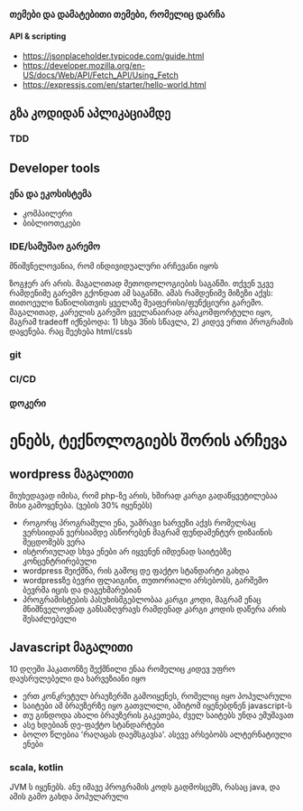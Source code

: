 

### თემები და დამატებითი თემები, რომელიც დარჩა

#### API & scripting

- <https://jsonplaceholder.typicode.com/guide.html>
- <https://developer.mozilla.org/en-US/docs/Web/API/Fetch_API/Using_Fetch>
- <https://expressjs.com/en/starter/hello-world.html>



<!-- s -->
## გზა კოდიდან აპლიკაციამდე
### TDD

<!-- s -->
## Developer tools

<!-- v -->

### ენა და ეკოსისტემა
- კომპაილერი
- ბიბლიოთეკები

<!-- v -->
### IDE/სამუშაო გარემო
მნიშვნელოვანია, რომ ინდივიდუალური არჩევანი იყოს
<!-- n -->
ზოგჯერ არ არის. მაგალითად მეთოდოლოგიების საგანში.
თქვენ უკვე რამდენიმე გარემო გქონდათ ამ საგანში. ამას რამდენიმე მიზეზი აქვს:
თითოეული ნაწილისთვის ყველაზე შეაფერისი/ფუნქციური გარემო. მაგალითად, კარელის გარემო ყველანაირად არაკომფორტული იყო, მაგრამ tradeoff იქნებოდა: 1) სხვა 3ნის სწავლა, 2) კიდევ ერთი პროგრამის დაყენება. რაც შეეხება html/cssს

<!-- v -->
### git

<!-- v -->
### CI/CD

### დოკერი

<!--  -->
# ენებს, ტექნოლოგიებს შორის არჩევა
## wordpress მაგალითი
მიუხედავად იმისა, რომ php-ზე არის, ხშირად კარგი გადაწყვეტილებაა მისი გამოყენება. (ვების 30% იყენებს)
<!-- n -->
- როგორც პროგრამული ენა, უამრავი ხარვეზი აქვს რომელსაც ვერსიიდან ვერსიამდე ასწორებენ მაგრამ ფუნდამენტურ დიზაინის შეცდომებს ვერა
- ისტორიულად სხვა ენები არ იყვენენ იმდენად საიტებზე კონცენტრირებული
- wordpress შეიქმნა, რის გამოც დე ფაქტო სტანდარტი გახდა
- wordpressზე ბევრი ფლაიგინი, თუთორიალი არსებობს, გარშემო ბევრმა იცის და დაგეხმარებიან
- პროგრამისტების პასუხისმგებლობაა კარგი კოდი, მაგრამ ენაც მნიშნველოვნად განსაზღვრავს რამდენად კარგი კოდის დაწერა არის შესაძლებელი

## Javascript მაგალითი
10 დღეში ჰაკათონზე შექმნილი ენაა რომელიც კიდევ უფრო დაუსრულებელი და ხარვეზიანი იყო
<!-- n -->
- ერთ კონკრეტულ ბრაუზერში გამოიყენეს, რომელიც იყო პოპულარული
- საიტები ამ ბრაუზერზე იყო გათვლილი, ამიტომ იყენებდნენ javascript-ს
- თუ გინდოდა ახალი ბრაუზერის გაკეთება, ძველ საიტებს უნდა ემუშავათ
- ასე ხდებიან დე-ფაქტო სტანდარტები
- ბოლო წლებია 'რაღაცას დაემსგავსა'. ასევე არსებობს ალტერნატიული ენები
### scala, kotlin
JVM ს იყენებს. ანუ იმავე პროგრამის კოდს გადმოსცემს, რასაც java, და ამის გამო გახდა პოპულარული


